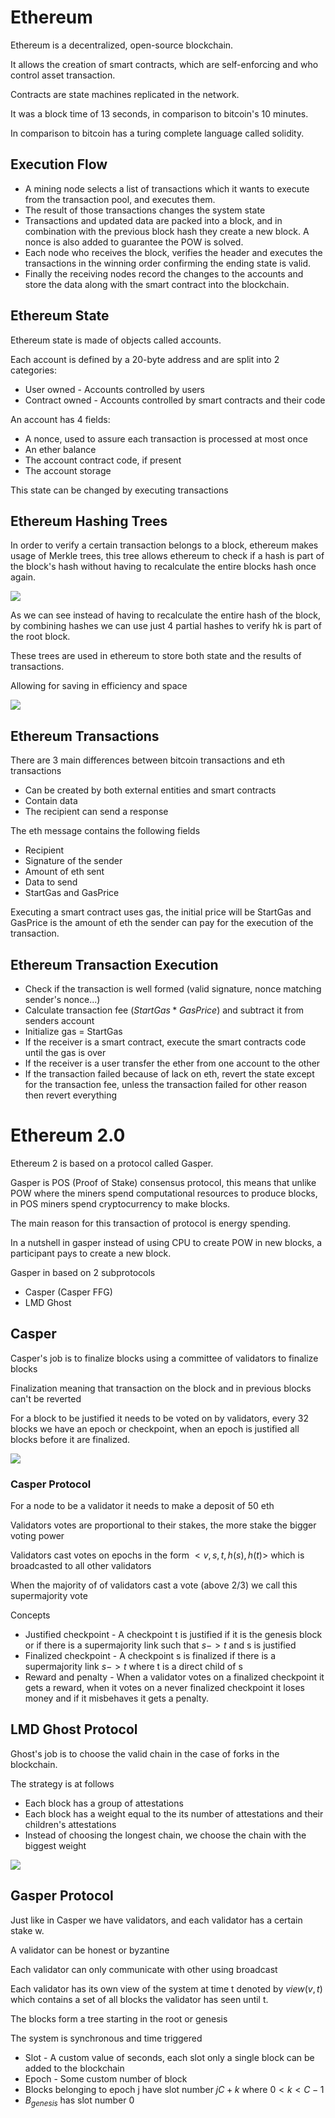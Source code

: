 # Ethereum

Ethereum is a decentralized, open-source blockchain.

It allows the creation of smart contracts, which are self-enforcing and who control asset transaction.

Contracts are state machines replicated in the network.

It was a block time of 13 seconds, in comparison to bitcoin's 10 minutes. 

In comparison to bitcoin has a turing complete language called solidity.

## Execution Flow

- A mining node selects a list of transactions which it wants to execute from the transaction pool, and executes them.
- The result of those transactions changes the system state
- Transactions and updated data are packed into a block, and in combination with the previous block hash they create a new block. A nonce is also added to guarantee the POW is solved.
- Each node who receives the block, verifies the header and executes the transactions in the winning order confirming the ending state is valid.
- Finally the receiving nodes record the changes to the accounts and store the data along with the smart contract into the blockchain.

## Ethereum State

Ethereum state is made of objects called accounts.

Each account is defined by a 20-byte address and are split into 2 categories:

- User owned - Accounts controlled by users
- Contract owned - Accounts controlled by smart contracts and their code

An account has 4 fields:

- A nonce, used to assure each transaction is processed at most once
- An ether balance
- The account contract code, if present
- The account storage

This state can be changed by executing transactions

## Ethereum Hashing Trees

In order to verify a certain transaction belongs to a block, ethereum makes usage of Merkle trees, this tree allows ethereum to check if a hash is part of the block's hash without having to recalculate the entire blocks hash once again.

![](Images/MerkleTrees.png)

As we can see instead of having to recalculate the entire hash of the block, by combining hashes we can use just 4 partial hashes to verify hk is part of the root block.

These trees are used in ethereum to store both state and the results of transactions.

Allowing for saving in efficiency and space

![](Images/MerkelTreeETH.png)

## Ethereum Transactions

There are 3 main differences between bitcoin transactions and eth transactions

- Can be created by both external entities and smart contracts
- Contain data
- The recipient can send a response

The eth message contains the following fields

- Recipient
- Signature of the sender
- Amount of eth sent
- Data to send
- StartGas and GasPrice

Executing a smart contract uses gas, the initial price will be StartGas and GasPrice is the amount of eth the sender can pay for the execution of the transaction.

## Ethereum Transaction Execution

- Check if the transaction is well formed (valid signature, nonce matching sender's nonce...)
- Calculate transaction fee $(StartGas * GasPrice)$ and subtract it from senders account
- Initialize gas = StartGas
- If the receiver is a smart contract, execute the smart contracts code until the gas is over
- If the receiver is a user transfer the ether from one account to the other
- If the transaction failed because of lack on eth, revert the state except for the transaction fee, unless the transaction failed for other reason then revert everything

# Ethereum 2.0

Ethereum 2 is based on a protocol called Gasper.

Gasper is POS (Proof of Stake) consensus protocol, this means that unlike POW where the miners spend computational resources to produce blocks, in POS miners spend cryptocurrency to make blocks.

The main reason for this transaction of protocol is energy spending.

In a nutshell in gasper instead of using CPU to create POW in new blocks, a participant pays to create a new block.

Gasper in based on 2 subprotocols

- Casper (Casper FFG)
- LMD Ghost


## Casper

Casper's job is to finalize blocks using a committee of validators to finalize blocks

Finalization meaning that transaction on the block and in previous blocks can't be reverted

For a block to be justified it needs to be voted on by validators, every 32 blocks we have an epoch or checkpoint, when an epoch is justified all blocks before it are finalized. 

![](Images/CasperBlockchain.png)

### Casper Protocol

For a node to be a validator it needs to make a deposit of 50 eth

Validators votes are proportional to their stakes, the more stake the bigger voting power

Validators cast votes on epochs in the form $<v,s,t,h(s),h(t)>$ which is broadcasted to all other validators

When the majority of of validators cast a vote (above $2/3$) we call this supermajority vote

Concepts

- Justified checkpoint - A checkpoint t is justified if it is the genesis block or if there is a supermajority link such that $s -> t$ and s is justified
- Finalized checkpoint - A checkpoint s is finalized if there is a supermajority link $s -> t$ where t is a direct child of s
- Reward and penalty - When a validator votes on a finalized checkpoint it gets a reward, when it votes on a never finalized checkpoint it loses money and if it misbehaves it gets a penalty.

## LMD Ghost Protocol

Ghost's job is to choose the valid chain in the case of forks in the blockchain.

The strategy is at follows

- Each block has a group of attestations
- Each block has a weight equal to the its number of attestations and their children's attestations
- Instead of choosing the longest chain, we choose the chain with the biggest weight

![](Images/GhostAttestation.png)

## Gasper Protocol

Just like in Casper we have validators, and each validator has a certain stake w.

A validator can be honest or byzantine

Each validator can only communicate with other using broadcast

Each validator has its own view of the system at time t denoted by $view(v,t)$ which contains a set of all blocks the validator has seen until t.

The blocks form a tree starting in the root or genesis

The system is synchronous and time triggered
- Slot - A custom value of seconds, each slot only a single block can be added to the blockchain
- Epoch - Some custom number of block
- Blocks belonging to epoch j have slot number $jC + k$ where $0 < k < C -1$
- $B_{genesis}$ has slot number 0   